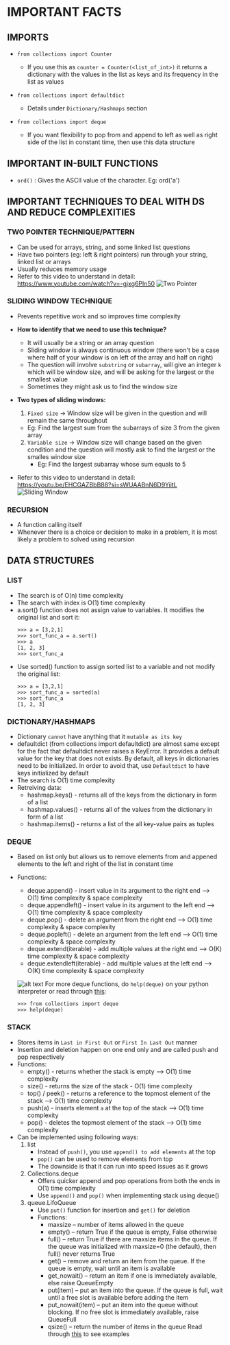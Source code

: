 # IMPORTANT FACTS

## **IMPORTS**

- `from collections import Counter`
   - If you use this as `counter = Counter(<list_of_int>)` it returns a dictionary with the values in the list as keys and its frequency in the list as values
- `from collections import defaultdict`
   - Details under `Dictionary/Hashmaps` section

- `from collections import deque`
   - If you want flexibility to pop from and append to left as well as right side of the list in constant time, then use this data structure

## **IMPORTANT IN-BUILT FUNCTIONS**
- `ord()` : Gives the ASCII value of the character. Eg: ord('a')

## IMPORTANT TECHNIQUES TO DEAL WITH DS AND REDUCE COMPLEXITIES
### **TWO POINTER TECHNIQUE/PATTERN**
- Can be used for arrays, string, and some linked list questions
- Have two pointers (eg: left & right pointers) run through your string, linked list or arrays
- Usually reduces memory usage
- Refer to this video to understand in detail: https://www.youtube.com/watch?v=-gjxg6Pln50
   ![Two Pointer](Images/two_pointer_technique.png)

### **SLIDING WINDOW TECHNIQUE**
- Prevents repetitive work and so improves time complexity
- **How to identify that we need to use this technique?**
   - It will usually be a string or an array question
   - Sliding window is always continuous window (there won't be a case where half of your window is on left of the array and half on right)
   - The question will involve `substring` or `subarray`, will give an integer `k` which will be window size, and will be asking for the largest or the smallest value
   - Sometimes they might ask us to find the window size
- **Two types of sliding windows:**

   1. `Fixed size` -> Window size will be given in the question and will remain the same throughout
     - Eg: Find the largest sum from the subarrays of size 3 from the given array
   2. `Variable size` -> Window size will change based on the given condition and the question will mostly ask to find the largest or the smalles window size
      - Eg: Find the largest subarray whose sum equals to 5
- Refer to this video to understand in detail:
https://youtu.be/EHCGAZBbB88?si=sWUAABnN6D9YiitL
  ![Sliding Window](Images/sliding_window.png)

### **RECURSION**
- A function calling itself
- Whenever there is a choice or decision to make in a problem, it is most likely a problem to solved using recursion

## DATA STRUCTURES
### **LIST**
- The search is of O(n) time complexity
- The search with index is O(1) time complexity
- a.sort() function does not assign value to variables. It modifies the original list and sort it:
  ```shell
  >>> a = [3,2,1]
  >>> sort_func_a = a.sort()
  >>> a
  [1, 2, 3]
  >>> sort_func_a
  ```
- Use sorted() function to assign sorted list to a variable and not modify the original list:
  ```shell
  >>> a = [3,2,1]
  >>> sort_func_a = sorted(a)
  >>> sort_func_a
  [1, 2, 3]
  ```


### **DICTIONARY/HASHMAPS**
- Dictionary `cannot` have anything that it `mutable as its key`
- defaultdict (from collections import defaultdict) are almost same except for the fact that defaultdict never raises a KeyError. It provides a default value for the key that does not exists. By default, all keys in dictionaries need to be initialized. In order to avoid that, use `Defaultdict` to have keys initialized by default
- The search is O(1) time complexity
- Retreiving data:
   - hashmap.keys() - returns all of the keys from the dictionary in form of a list
   - hashmap.values() - returns all of the values from the dictionary in form of a list
   - hashmap.items() - returns a list of the all key-value pairs as tuples

### **DEQUE**
- Based on list only but allows us to remove elements from and appened elements to the left and right of the list in constant time
- Functions:
   - deque.append() - insert value in its argument to the right end --> O(1) time complexity & space complexity
   - deque.appendleft() - insert value in its argument to the left end --> O(1) time complexity & space complexity
   - deque.pop() - delete an argument from the right end --> O(1) time complexity & space complexity
   - deque.popleft() - delete an argument from the left end --> O(1) time complexity & space complexity
   - deque.extend(iterable) - add multiple values at the right end --> O(K) time complexity & space complexity
   - deque.extendleft(iterable) - add multiple values at the left end --> O(K) time complexity & space complexity

   ![alt text](Images/deque.png)
  For more deque functions, do `help(deque)` on your python interpreter or read through [this](https://www.geeksforgeeks.org/deque-in-python/):
     ```shell
     >>> from collections import deque
     >>> help(deque)
     ```

### **STACK**
- Stores items in `Last in First Out` or `First In Last Out` manner
- Insertion and deletion happen on one end only and are called push and pop respectively
- Functions:
   - empty() - returns whether the stack is empty --> O(1) time complexity
   - size() - returns the size of the stack - O(1) time complexity
   - top() / peek() - returns a reference to the topmost element of the stack --> O(1) time complexity
   - push(a) - inserts element `a` at the top of the stack --> O(1) time complexity
   - pop() - deletes the topmost element of the stack --> O(1) time complexity
- Can be implemented using following ways:
   1. list
       - Instead of `push()`, you use `append() to add elements` at the top
       - `pop()` can be used to remove elements from top
       - The downside is that it can run into speed issues as it grows
   2. Collections.deque
       - Offers quicker append and pop operations from both the ends in O(1) time complexity
       - Use `append()` and `pop()` when implementing stack using deque()
   3. queue.LifoQueue
       - Use `put()` function for insertion and `get()` for deletion
       - Functions:
         - maxsize – number of items allowed in the queue
         - empty() – return True if the queue is empty, False otherwise
         - full() – return True if there are maxsize items in the queue. If the queue was initialized with maxsize=0 (the default), then full() never returns True
         - get() – remove and return an item from the queue. If the queue is empty, wait until an item is available
         - get_nowait() – return an item if one is immediately available, else raise QueueEmpty
         - put(item) – put an item into the queue. If the queue is full, wait until a free slot is available before adding the item
         - put_nowait(item) – put an item into the queue without blocking. If no free slot is immediately available, raise QueueFull
         - qsize() – return the number of items in the queue
   Read through [this](https://www.geeksforgeeks.org/stack-in-python/) to see examples